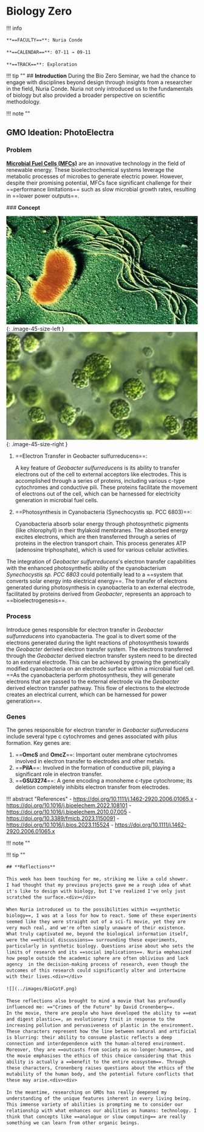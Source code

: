# Biology Zero

!!! info 
    
    **==FACULTY==**: Nuria Conde

    **==CALENDAR==**: 07-11 → 09-11

    **==TRACK==**: Exploration

<div style="clear:both;"></div>

!!! tip ""
    ## **Introduction** 
    During the Bio Zero Seminar, we had the chance to engage with disciplines beyond design through insights from a researcher in the field, Nuria Conde. Nuria not only introduced us to the fundamentals of biology but also provided a broader perspective on scientific methodology.

!!! note ""

## **GMO Ideation: PhotoElectra**

### **Problem**

**[Microbial Fuel Cells (MFCs)](https://doi.org/10.1016/j.jpowsour.2017.03.109)** are an innovative technology in the field of renewable energy. These bioelectrochemical systems leverage the metabolic processes of microbes to generate electric power. However, despite their promising potential, MFCs face significant challenge for their ==performance limitations== such as slow microbial growth rates, resulting in ==lower power outputs==.

### **Concept**

![](../images/Bio_Geobacter.jpeg){: .image-45-size-left } 
![](../images/Bio_Synechocystis.jpg){: .image-45-size-right }
<div style="clear: both;"></div>

1. ==Electron Transfer in Geobacter sulfurreducens==:
    
    A key feature of *Geobacter sulfurreducens* is its ability to transfer electrons out of the cell to external acceptors like electrodes. This is accomplished through a series of proteins, including various c-type cytochromes and conductive pili. These proteins facilitate the movement of electrons out of the cell, which can be harnessed for electricity generation in microbial fuel cells.
    
2. ==Photosynthesis in Cyanobacteria (Synechocystis sp. PCC 6803)==:
    
    Cyanobacteria absorb solar energy through photosynthetic pigments (like chlorophyll) in their thylakoid membranes. The absorbed energy excites electrons, which are then transferred through a series of proteins in the electron transport chain. This process generates ATP (adenosine triphosphate), which is used for various cellular activities.

The integration of *Geobacter sulfurreducens*'s electron transfer capabilities with the enhanced photosynthetic ability of the cyanobacterium *Synechocystis sp. PCC 6803* could potentially lead to a ==system that converts solar energy into electrical energy==. 
The transfer of electrons generated during photosynthesis in cyanobacteria to an external electrode, facilitated by proteins derived from *Geobacter*, represents an approach to ==bioelectrogenesis==.

### **Process**

Introduce genes responsible for electron transfer in *Geobacter sulfurreducens* into cyanobacteria.
The goal is to divert some of the electrons generated during the light reactions of photosynthesis towards the *Geobacter* derived electron transfer system.
The electrons transferred through the *Geobacter* derived electron transfer system need to be directed to an external electrode.
This can be achieved by growing the genetically modified cyanobacteria on an electrode surface within a microbial fuel cell.
==As the cyanobacteria perform photosynthesis, they will generate electrons that are passed to the external electrode via the *Geobacter* derived electron transfer pathway. This flow of electrons to the electrode creates an electrical current, which can be harnessed for power generation==.

### **Genes**

The genes responsible for electron transfer in *Geobacter sulfurreducens* include several type c cytochromes and genes associated with pilus formation. Key genes are:

1. ==**OmcS** and **OmcZ**==: Important outer membrane cytochromes involved in electron transfer to electrodes and other metals.
2. ==**PilA**==: Involved in the formation of conductive pili, playing a significant role in electron transfer.
3. ==**GSU3274**==: A gene encoding a monoheme c-type cytochrome; its deletion completely inhibits electron transfer from electrodes.

!!! abstract "References"
    - https://doi.org/10.1111/j.1462-2920.2006.01065.x
    - https://doi.org/10.1016/j.bioelechem.2022.108101
    - https://doi.org/10.1016/j.bioelechem.2010.07.005
    - https://doi.org/10.3389/fmicb.2023.1150091
    - https://doi.org/10.1016/j.bios.2023.115524
    - https://doi.org/10.1111/j.1462-2920.2006.01065.x

!!! note ""

!!! tip ""

    ## **Reflections**

    This week has been touching for me, striking me like a cold shower. 
    I had thought that my previous projects gave me a rough idea of what it's like to design with biology, but I've realized I've only just scratched the surface.<div></div>

    When Nuria introduced us to the possibilities within ==synthetic biology==, I was at a loss for how to react. Some of these experiments seemed like they were straight out of a sci-fi movie, yet they are very much real, and we're often simply unaware of their existence.
    What truly captivated me, beyond the biological information itself, were the ==ethical discussions== surrounding these experiments, particularly in synthetic biology. Questions arise about who sets the limits of research and its ==social implications==. Nuria emphasized how people outside the academic sphere are often oblivious and lack agency  in the decision-making process of research, even though the outcomes of this research could significantly alter and intertwine with their lives.<div></div>

    ![](../images/BioCotF.png)

    These reflections also brought to mind a movie that has profoundly influenced me: =="Crimes of the Future" by David Cronenberg==. 
    In the movie, there are people who have developed the ability to ==eat and digest plastic==, an evolutionary trait in response to the increasing pollution and pervasiveness of plastic in the environment.
    These characters represent how the line between natural and artificial is blurring: their ability to consume plastic reflects a deep connection and interdependence with the human-altered environment. Moreover, they are ==outcasts from society as no-longer-humans==, and the movie emphasises the ethics of this choice considering that this ability is actually a ==benefit to the entire ecosystem==. Through these characters, Cronenberg raises questions about the ethics of the mutability of the human body, and the potential future conflicts that these may arise.<div><div> 

    In the meantime, researching on GMOs has really deepened my understanding of the unique features inherent in every living being. This immense variety of abilities is prompting me to consider our relationship with what enhances our abilities as humans: technology. I think that concepts like ==analogue or slow computing== are really something we can learn from other organic beings.